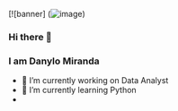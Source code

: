 [![banner] (![image](https://user-images.githubusercontent.com/131209067/235933482-18ce27c7-70ca-4a8a-96a9-2b4dfdfc40c1.png))

### Hi there 👋
### I am Danylo Miranda

- 🔭 I’m currently working on Data Analyst
- 🌱 I’m currently learning Python
- 


<!--
**ninylo/ninylo** is a ✨ _special_ ✨ repository because its `README.md` (this file) appears on your GitHub profile.

Here are some ideas to get you started:

- 🔭 I’m currently working on Data Analyst
- 🌱 I’m currently learning Data Analystics
- 👯 I’m looking to collaborate on ...
- 🤔 I’m looking for help with ...
- 💬 Ask me about ...
- 📫 How to reach me: ...
- 😄 Pronouns: ...
- ⚡ Fun fact: ...
-->
